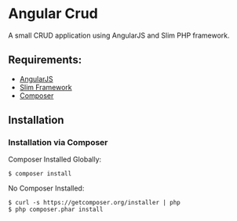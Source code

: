 Angular Crud
======================

A small CRUD application using AngularJS and Slim PHP framework.

## Requirements:
  * <a href="http://angularjs.org/">AngularJS</a>
  * <a href="http://www.slimframework.com/">Slim Framework</a>
  * <a href="http://getcomposer.org/">Composer</a>

## Installation

###  Installation via Composer
Composer Installed Globally:

    $ composer install

No Composer Installed:

    $ curl -s https://getcomposer.org/installer | php
    $ php composer.phar install